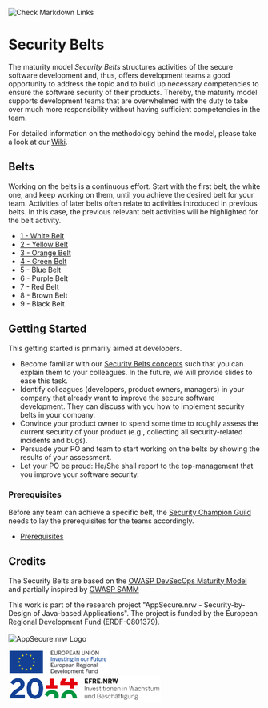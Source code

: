 ![Check Markdown Links](https://github.com/AppSecure-nrw/security-belts/actions/workflows/check-md-links.yml/badge.svg)

# Security Belts

The maturity model *Security Belts* structures activities of the secure software development and, thus, offers development teams a good opportunity to address the topic and to build up necessary competencies to ensure the software security of their products. Thereby, the maturity model supports development teams that are overwhelmed with the duty to take over much more responsibility without having sufficient competencies in the team.

For detailed information on the methodology behind the model, please take a look at our [Wiki](https://github.com/AppSecure-nrw/security-belts/wiki).

## Belts

Working on the belts is a continuous effort. Start with the first belt, the white one, and keep working on them, until you achieve the desired belt for your team. Activities of later belts often relate to activities introduced in previous belts. In this case, the previous relevant belt activities will be highlighted for the belt activity.

- [1 - White Belt](white/README.md)
- [2 - Yellow Belt](yellow/README.md)
- [3 - Orange Belt](orange/README.md)
- [4 - Green Belt](green/README.md)
- 5 - Blue Belt
- 6 - Purple Belt
- 7 - Red Belt
- 8 - Brown Belt
- 9 - Black Belt

## Getting Started 

This getting started is primarily aimed at developers.

- Become familiar with our [Security Belts concepts](https://github.com/AppSecure-nrw/security-belts/wiki/The-Concept) such that you can explain them to your colleagues. In the future, we will provide slides to ease this task.
- Identify colleagues (developers, product owners, managers) in your company that already want to improve the secure software development. They can discuss with you how to implement security belts in your company.
- Convince your product owner to spend some time to roughly assess the current security of your product (e.g., collecting all security-related incidents and bugs).
- Persuade your PO and team to start working on the belts by showing the results of your assessment.
- Let your PO be proud: He/She shall report to the top-management that you improve your software security.

### Prerequisites

Before any team can achieve a specific belt, the [Security Champion Guild](https://github.com/AppSecure-nrw/security-belts/wiki/Security-Champion-Guild) needs to lay the prerequisites for the teams accordingly.

- [Prerequisites](prerequisites/README.md)

## Credits

The Security Belts are based on the [OWASP DevSecOps Maturity Model](https://owasp.org/www-project-devsecops-maturity-model/) and partially inspired by [OWASP SAMM](https://owasp.org/www-project-samm/)

This work is part of the research project "AppSecure.nrw - Security-by-Design of Java-based Applications". The project is funded by the European Regional Development Fund (ERDF-0801379). 
<br/>
  <br/><img src="https://github.com/AppSecure-nrw/funding-notice/blob/main/Logo_48_lang_Zeichenfl%C3%A4che%201.png" alt="AppSecure.nrw Logo" height="50"/>
  
<img src="https://github.com/AppSecure-nrw/funding-notice/blob/main/EFRE_Foerderhinweis_englisch_farbig.jpg" alt="EFRE Logo" height="50"/> <img src="https://github.com/AppSecure-nrw/funding-notice/blob/main/Ziel2NRW_RGB_1809_jpg.jpg" alt="Ziel2NRW Logo" height="50"/>
